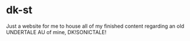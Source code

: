 # dk-st
Just a website for me to house all of my finished content regarding an old UNDERTALE AU of mine, DK!SONICTALE!
